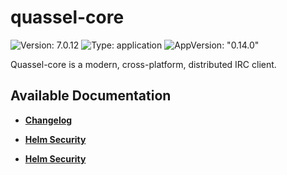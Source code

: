 # quassel-core

![Version: 7.0.12](https://img.shields.io/badge/Version-7.0.12-informational?style=flat-square) ![Type: application](https://img.shields.io/badge/Type-application-informational?style=flat-square) ![AppVersion: "0.14.0"](https://img.shields.io/badge/AppVersion-"0.14.0"-informational?style=flat-square)

Quassel-core is a modern, cross-platform, distributed IRC client.

## Available Documentation

- [**Changelog**](CHANGELOG)

- [**Helm Security**](container-security)

- [**Helm Security**](helm-security)

